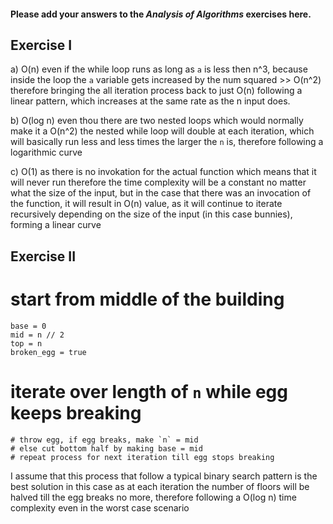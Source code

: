 #### Please add your answers to the ***Analysis of  Algorithms*** exercises here.

## Exercise I

a)  O(n) even if the while loop runs as long as `a` is less then n^3, because inside the loop the `a` variable gets increased by the num squared >> O(n^2) therefore bringing the all iteration process back to just O(n) following a linear pattern, which increases at the same rate as the n input does.

b) O(log n) even thou there are two nested loops which would normally make it a O(n^2) the nested while loop will double at each iteration, which will basically run less and less times the larger the `n` is, therefore following a logarithmic curve

c) O(1) as there is no invokation for the actual function which means that it will never run therefore the time complexity will be a constant no matter what the size of the input, but in the case that there was an invocation of the function, it will result in O(n) value, as it will continue to iterate recursively depending on the size of the input (in this case bunnies), forming a linear curve

## Exercise II

# start from middle of the building 
    base = 0
    mid = n // 2
    top = n
    broken_egg = true
# iterate over length of `n` while egg keeps breaking
    # throw egg, if egg breaks, make `n` = mid
    # else cut bottom half by making base = mid
    # repeat process for next iteration till egg stops breaking

I assume that this process that follow a typical binary search pattern is the best solution in this case as at each iteration the number of floors will be halved till the egg breaks no more, therefore following a O(log n) time complexity even in the worst case scenario